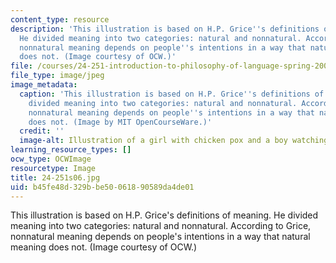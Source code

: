 ```yaml
---
content_type: resource
description: 'This illustration is based on H.P. Grice''s definitions of meaning.
  He divided meaning into two categories: natural and nonnatural. According to Grice,
  nonnatural meaning depends on people''s intentions in a way that natural meaning
  does not. (Image courtesy of OCW.)'
file: /courses/24-251-introduction-to-philosophy-of-language-spring-2006/b45fe48d329bbe50061890589da4de01_24-251s06.jpg
file_type: image/jpeg
image_metadata:
  caption: 'This illustration is based on H.P. Grice''s definitions of meaning. He
    divided meaning into two categories: natural and nonnatural. According to Grice,
    nonnatural meaning depends on people''s intentions in a way that natural meaning
    does not. (Image by MIT OpenCourseWare.)'
  credit: ''
  image-alt: Illustration of a girl with chicken pox and a boy watching a clock.
learning_resource_types: []
ocw_type: OCWImage
resourcetype: Image
title: 24-251s06.jpg
uid: b45fe48d-329b-be50-0618-90589da4de01
---
```

This illustration is based on H.P. Grice's definitions of meaning. He divided meaning into two categories: natural and nonnatural. According to Grice, nonnatural meaning depends on people's intentions in a way that natural meaning does not. (Image courtesy of OCW.)

